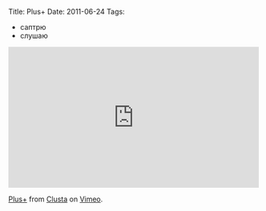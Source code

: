 Title: Plus+
Date: 2011-06-24
Tags: 
  - саптрю
  - слушаю

<div class="text"><iframe src="http://player.vimeo.com/video/4313442?color=939597" width="500" height="281" frameborder="0"></iframe><p><a href="http://vimeo.com/4313442">Plus+</a> from <a href="http://vimeo.com/clusta">Clusta</a> on <a href="http://vimeo.com">Vimeo</a>.</p></div>